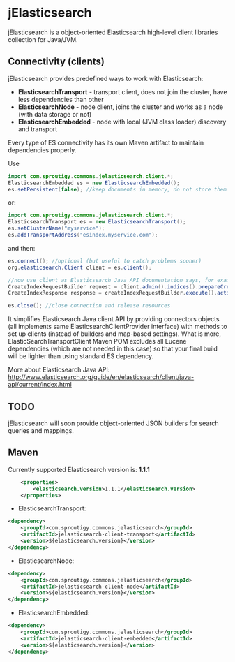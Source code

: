 jElasticsearch
==============

jElasticsearch is a object-oriented Elasticsearch high-level client libraries collection for Java/JVM.


Connectivity (clients)
--------------

jElasticsearch provides predefined ways to work with Elasticsearch:
- **ElasticsearchTransport** - transport client, does not join the cluster, have less dependencies than other
- **ElasticsearchNode** - node client, joins the cluster and works as a node (with data storage or not)
- **ElasticsearchEmbedded** - node with local (JVM class loader) discovery and transport

Every type of ES connectivity has its own Maven artifact to maintain dependencies properly.

Use
```Java
import com.sproutigy.commons.jelasticsearch.client.*;
ElasticsearchEmbedded es = new ElasticsearchEmbedded();
es.setPersistent(false); //keep documents in memory, do not store them
```

or:
```Java
import com.sproutigy.commons.jelasticsearch.client.*;
ElasticsearchTransport es = new ElasticsearchTransport();
es.setClusterName("myservice");
es.addTransportAddress("esindex.myservice.com");
```

and then:
```Java
es.connect(); //optional (but useful to catch problems sooner)
org.elasticsearch.Client client = es.client();

//now use client as Elasticsearch Java API documentation says, for example:
CreateIndexRequestBuilder request = client.admin().indices().prepareCreate("testindex");
CreateIndexResponse response = createIndexRequestBuilder.execute().actionGet();

es.close(); //close connection and release resources
```

It simplifies Elasticsearch Java client API by providing connectors objects (all implements same ElasticsearchClientProvider interface) with methods to set up clients (instead of builders and map-based settings). What is more, ElasticSearchTransportClient Maven POM excludes all Lucene dependencies (which are not needed in this case) so that your final build will be lighter than using standard ES dependency.

More about Elasticsearch Java API:
http://www.elasticsearch.org/guide/en/elasticsearch/client/java-api/current/index.html


TODO
--------------
jElasticsearch will soon provide object-oriented JSON builders for search queries and mappings.


Maven
--------------

Currently supported Elasticsearch version is: **1.1.1**
```XML
    <properties>
        <elasticsearch.version>1.1.1</elasticsearch.version>
    </properties>
```

- ElasticsearchTransport:
```XML
<dependency>
    <groupId>com.sproutigy.commons.jelasticsearch</groupId>
    <artifactId>jelasticsearch-client-transport</artifactId>
    <version>${elasticsearch.version}</version>
</dependency>
```

- ElasticsearchNode:
```XML
<dependency>
    <groupId>com.sproutigy.commons.jelasticsearch</groupId>
    <artifactId>jelasticsearch-client-node</artifactId>
    <version>${elasticsearch.version}</version>
</dependency>
```

- ElasticsearchEmbedded:
```XML
<dependency>
    <groupId>com.sproutigy.commons.jelasticsearch</groupId>
    <artifactId>jelasticsearch-client-embedded</artifactId>
    <version>${elasticsearch.version}</version>
</dependency>
```
